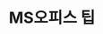 ---
layout: "dirpage"
icon: "💡"
title: "MS오피스 팁"
dir: "/msoffice"
reverse: false
permalink: "/dir/{{ name | remove_label }}/"
updated: "{{ '' | today_to_string }}"
skipSiteMap: true
---